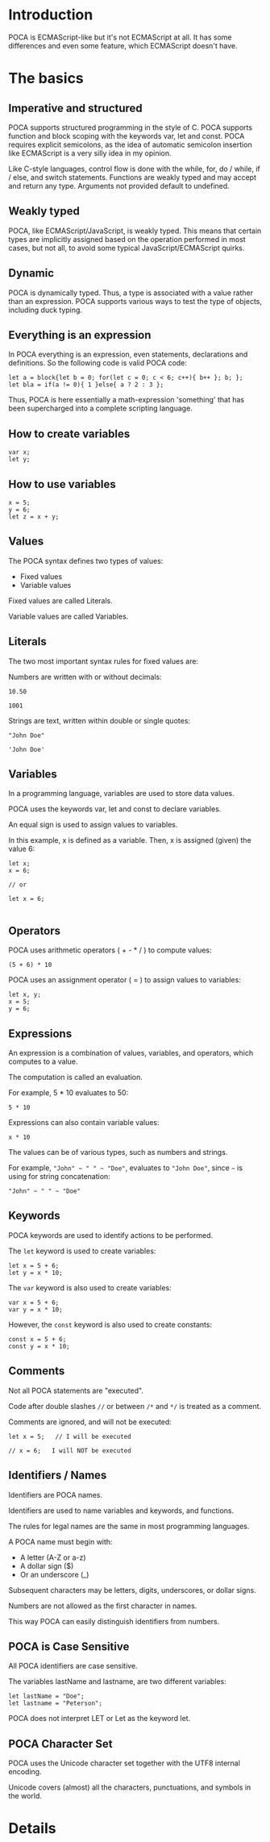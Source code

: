 
# Introduction

POCA is ECMAScript-like but it's not ECMAScript at all. It has some differences and even some feature, which ECMAScript doesn't have.

# The basics

## Imperative and structured

POCA supports structured programming in the style of C. POCA supports function and block scoping with the keywords var, let and const. POCA requires explicit semicolons, as the idea of automatic semicolon insertion like ECMAScript is a very silly idea in my opinion.

Like C-style languages, control flow is done with the while, for, do / while, if / else, and switch statements. Functions are weakly typed and may accept and return any type. Arguments not provided default to undefined.

## Weakly typed

POCA, like ECMAScript/JavaScript, is weakly typed. This means that certain types are implicitly assigned based on the operation performed in most cases, but not all, to avoid some typical JavaScript/ECMAScript quirks.

## Dynamic

POCA is dynamically typed. Thus, a type is associated with a value rather than an expression. POCA supports various ways to test the type of objects, including duck typing.

## Everything is an expression

In POCA everything is an expression, even statements, declarations and definitions. So the following code is valid POCA code:

```
let a = block{let b = 0; for(let c = 0; c < 6; c++){ b++ }; b; };
let bla = if(a != 0){ 1 }else{ a ? 2 : 3 };
```

Thus, POCA is here essentially a math-expression 'something' that has been supercharged into a complete scripting language.

## How to create variables

```
var x;
let y;
```

## How to use variables

```
x = 5;
y = 6;
let z = x + y;
```

## Values

The POCA syntax defines two types of values:

- Fixed values
- Variable values

Fixed values are called Literals.

Variable values are called Variables.

## Literals

The two most important syntax rules for fixed values are:

Numbers are written with or without decimals:

```
10.50

1001
```

Strings are text, written within double or single quotes:

```  
"John Doe"

'John Doe'  
```
 
## Variables

In a programming language, variables are used to store data values.

POCA uses the keywords var, let and const to declare variables.

An equal sign is used to assign values to variables.

In this example, x is defined as a variable. Then, x is assigned (given) the value 6:

```  
let x;
x = 6;

// or 

let x = 6;
 
```

## Operators

POCA uses arithmetic operators ( + - * / ) to compute values:

```  
(5 + 6) * 10  
```

POCA uses an assignment operator ( = ) to assign values to variables:

```  
let x, y;
x = 5;
y = 6;  
```

## Expressions

An expression is a combination of values, variables, and operators, which computes to a value.

The computation is called an evaluation.

For example, 5 * 10 evaluates to 50:

```  
5 * 10  
```  

Expressions can also contain variable values:

```  
x * 10
```  

The values can be of various types, such as numbers and strings.

For example, `"John" ~ " " ~ "Doe"`, evaluates to `"John Doe"`, since `~` is using for string concatenation:

```  
"John" ~ " " ~ "Doe"  
```

## Keywords

POCA keywords are used to identify actions to be performed.

The `let` keyword is used to create variables:

```  
let x = 5 + 6;
let y = x * 10;  
```

The `var` keyword is also used to create variables:

```  
var x = 5 + 6;
var y = x * 10;  
```

However, the `const` keyword is also used to create constants:

```  
const x = 5 + 6;
const y = x * 10;  
```

## Comments

Not all POCA statements are "executed".

Code after double slashes `//` or between `/*` and `*/` is treated as a comment.

Comments are ignored, and will not be executed:

```
let x = 5;   // I will be executed

// x = 6;   I will NOT be executed
```

## Identifiers / Names

Identifiers are POCA names.

Identifiers are used to name variables and keywords, and functions.

The rules for legal names are the same in most programming languages.

A POCA name must begin with:

- A letter (A-Z or a-z)
- A dollar sign ($)
- Or an underscore (_)

Subsequent characters may be letters, digits, underscores, or dollar signs.

Numbers are not allowed as the first character in names.

This way POCA can easily distinguish identifiers from numbers.

## POCA is Case Sensitive

All POCA identifiers are case sensitive. 

The variables lastName and lastname, are two different variables:

```
let lastName = "Doe";
let lastname = "Peterson";
```

POCA does not interpret LET or Let as the keyword let.

## POCA Character Set

POCA uses the Unicode character set together with the UTF8 internal encoding.

Unicode covers (almost) all the characters, punctuations, and symbols in the world.


# Details

